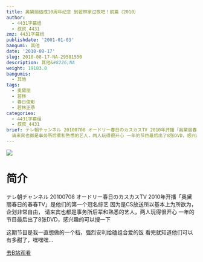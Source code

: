 ```yaml
---
title: 奥黛丽结成10周年纪念 到若林家过夜吧！前篇（2010）
author:
  - 4431字幕组
  - 叔叔_4431
zmz: 4431字幕组
publishdate: '2001-01-03'
bangumi: 其他
date: '2018-08-17'
slug: 2018-08-17-NA-29581550
description: 其他&#8226;NA
weight: 19183.0
bangumis:
  - 其他
tags:
  - 奥黛丽
  - 若林
  - 春日俊彰
  - 若林正恭
categories:
  - 4431字幕组
  - 叔叔_4431
brief: テレ朝チャンネル 20100708 オードリー春日のカスカスTV 2010年开播「奥黛丽春日的春春TV」是他们的第一个冠名综艺 因为是CS放送所以基本上为所欲为，企划非常自由，
  请来宾也都是事务所后辈和熟悉的艺人，两人玩得很开心 一年的节目最后出了8张DVD，感兴趣的可以搜一下 这期节目是我一直想做的一个档，强烈安利给磕组合爱的饭 看完就知道他们可以有多甜了，嘿嘿嘿...
---
```

![](https://i.imgur.com/lhWz0w1.jpg)
# 简介  
テレ朝チャンネル 20100708 オードリー春日のカスカスTV
2010年开播「奥黛丽春日的春春TV」是他们的第一个冠名综艺
因为是CS放送所以基本上为所欲为，企划非常自由，
请来宾也都是事务所后辈和熟悉的艺人，两人玩得很开心
一年的节目最后出了8张DVD，感兴趣的可以搜一下

这期节目是我一直想做的一个档，强烈安利给磕组合爱的饭
看完就知道他们可以有多甜了，嘿嘿嘿...  

[去B站观看](https://www.bilibili.com/video/av29581550/)
 
